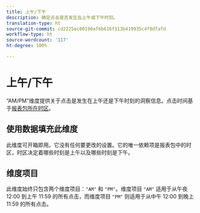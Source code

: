```yaml
---
title: 上午/下午
description: 确定点击是否发生在上午或下午时刻。
translation-type: ht
source-git-commit: cd2225ec00190af6b616f313b419935c4f8dfafd
workflow-type: ht
source-wordcount: '117'
ht-degree: 100%

---
```



# 上午/下午

“AM/PM”维度提供关于点击是发生在上午还是下午时刻的洞察信息。点击时间基于[报表包所在时区](/help/admin/admin/general-acct-settings-admin.md)。

## 使用数据填充此维度

此维度可开箱即用。它没有任何要更改的设置。它的唯一依赖项是报表包中的时区，时区决定着哪些时刻是上午以及哪些时刻是下午。

## 维度项目

此维度始终只包含两个维度项目：`"AM"` 和 `"PM"`。维度项目 `"AM"` 适用于从午夜 12:00 到上午 11:59 的所有点击，而维度项目 `"PM"` 则适用于从中午 12:00 到晚上 11:59 的所有点击。

